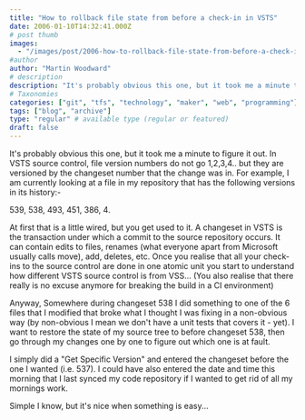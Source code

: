 ```yaml
---
title: "How to rollback file state from before a check-in in VSTS"
date: 2006-01-10T14:32:41.000Z
# post thumb
images:
  - "/images/post/2006-how-to-rollback-file-state-from-before-a-check-in-in-vsts.jpg"
#author
author: "Martin Woodward"
# description
description: "It's probably obvious this one, but it took me a minute to figure it out."
# Taxonomies
categories: ["git", "tfs", "technology", "maker", "web", "programming"]
tags: ["blog", "archive"]
type: "regular" # available type (regular or featured)
draft: false
---
```

It's probably obvious this one, but it took me a minute to figure it out.  In VSTS source control, file version numbers do not go 1,2,3,4.. but they are versioned by the changeset number that the change was in.  For example, I am currently looking at a file in my repository that has the following versions in its history:-

539, 538, 493, 451, 386, 4.

At first that is a little wired, but you get used to it.  A changeset in VSTS is the transaction under which a commit to the source repository occurs.  It can contain edits to files, renames (what everyone apart from Microsoft usually calls move), add, deletes, etc.  Once you realise that all your check-ins to the source control are done in one atomic unit you start to understand how different VSTS source control is from VSS...  (You also realise that there really is no excuse anymore for breaking the build in a CI environment)

Anyway, Somewhere during changeset 538 I did something to one of the 6 files that I modified that broke what I thought I was fixing in a non-obvious way (by non-obvious I mean we don't have a unit tests that covers it - yet).  I want to restore the state of my source tree to before changeset 538, then go through my changes one by one to figure out which one is at fault.

I simply did a "Get Specific Version" and entered the changeset before the one I wanted (i.e. 537).  I could have also entered the date and time this morning that I last synced my code repository if I wanted to get rid of all my mornings work.

Simple I know, but it's nice when something is easy...